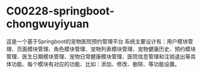 # C00228-springboot-chongwuyiyuan
这是一个基于Springboot的宠物医院预约管理平台 系统主要设计有：用户模块管理、页面模块管理、角色模块管理、宠物列表模块管理、宠物健康历史、预约模块管理、医生日期模块管理、宠物日常健康模块管理、医院信息管理和注销退出等具体功能、每个模块有对应的功能、比如：添加、修改、删除、等功能设置。
